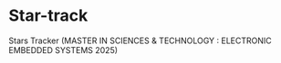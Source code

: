 # Star-track
Stars Tracker (MASTER IN SCIENCES &amp; TECHNOLOGY :  ELECTRONIC EMBEDDED SYSTEMS 2025)
